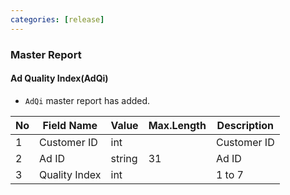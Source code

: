 ```yaml
---
categories: [release]
---
```


### Master Report

#### Ad Quality Index(AdQi)

   * `AdQi` master report has added.


No | Field Name | Value | Max.Length | Description
-- | -- | -- | -- | --
1 | Customer ID | int |   | Customer ID
2 | Ad ID | string | 31 | Ad ID
3 | Quality Index | int | | 1 to 7
